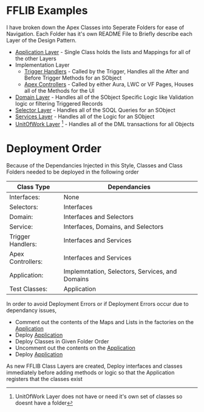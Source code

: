 # FFLIB Examples

I have broken down the Apex Classes into Seperate Folders for ease of Navigation.
Each Folder has it's own README File to Briefly describe each Layer of the Design Pattern.

- [Application Layer](/force-app/main/default/classes/FFLIB%20Examples/Application) - Single Class holds the lists and Mappings for all of the other Layers 
- Implementation Layer
    - [Trigger Handlers](/force-app/main/default/classes/FFLIB%20Examples/TriggerHandlers) - Called by the Trigger, Handles all the After and Before Trigger Methods for an SObject 
    - [Apex Controllers](/force-app/main/default/classes/FFLIB%20Examples/Controllers) - Called by either Aura, LWC or VF Pages, Houses all of the Methods for the UI 
- [Domain Layer](/force-app/main/default/classes/FFLIB%20Examples/Domains) - Handles all of the SObject Specific Logic like Validation logic or filtering Triggered Records
- [Selector Layer](/force-app/main/default/classes/FFLIB%20Examples/Selectors) - Handles all of the SOQL Queries for an SObject
- [Services Layer](/force-app/main/default/classes/FFLIB%20Examples/Services) - Handles all of the Logic for an SObject
- [UnitOfWork Layer]() [^1] - Handles all of the DML transactions for all Objects


# Deployment Order
Because of the Dependancies Injected in this Style, Classes and Class Folders needed to be deployed in the following order

| Class Type        | Dependancies 
| ----------------- | ----------------------------------
| Interfaces:       | None
| Selectors:        | Interfaces
| Domain:           | Interfaces and Selectors
| Service:          | Interfaces, Domains, and Selectors
| Trigger Handlers: | Interfaces and Services
| Apex Controllers: | Interfaces and Services
| Application:      | Implemntation, Selectors, Services, and Domains
| Test Classes:     | Application

In order to avoid Deployment Errors or if Deployment Errors occur due to dependancy issues, 
- Comment out the contents of the Maps and Lists in the factories on the [Application](/force-app/main/default/classes/FFLIB%20Examples/Application)
- Deploy [Application](/force-app/main/default/classes/FFLIB%20Examples/Application)
- Deploy Classes in Given Folder Order
- Uncomment out the contents on the [Application](/force-app/main/default/classes/FFLIB%20Examples/Application)
- Deploy [Application](/force-app/main/default/classes/FFLIB%20Examples/Application)

As new FFLIB Class Layers are created, Deploy interfaces and classes immediately before adding methods or logic so that the Application registers that the classes exist

[^1]: UnitOfWork Layer does not have or need it's own set of classes so doesnt have a folder